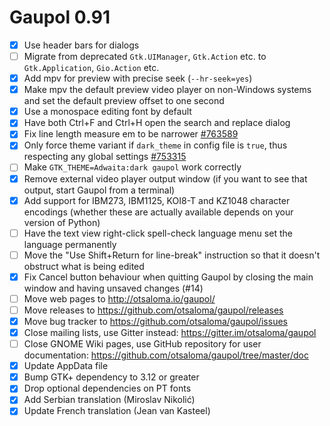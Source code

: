 Gaupol 0.91
===========

* [x] Use header bars for dialogs
* [ ] Migrate from deprecated `Gtk.UIManager`, `Gtk.Action` etc.
      to `Gtk.Application`, `Gio.Action` etc.
* [x] Add mpv for preview with precise seek (`--hr-seek=yes`)
* [x] Make mpv the default preview video player on non-Windows systems
      and set the default preview offset to one second
* [x] Use a monospace editing font by default
* [x] Have both Ctrl+F and Ctrl+H open the search and replace dialog
* [x] Fix line length measure em to be narrower [#763589][]
* [x] Only force theme variant if `dark_theme` in config file is
      `true`, thus respecting any global settings [#753315][]
* [ ] Make `GTK_THEME=Adwaita:dark gaupol` work correctly
* [x] Remove external video player output window (if you want to see
      that output, start Gaupol from a terminal)
* [x] Add support for IBM273, IBM1125, KOI8-T and KZ1048 character
      encodings (whether these are actually available depends on your
      version of Python)
* [ ] Have the text view right-click spell-check language menu
      set the language permanently
* [ ] Move the "Use Shift+Return for line-break" instruction so that
      it doesn't obstruct what is being edited
* [x] Fix Cancel button behaviour when quitting Gaupol by closing the
      main window and having unsaved changes (#14)
* [ ] Move web pages to <http://otsaloma.io/gaupol/>
* [ ] Move releases to <https://github.com/otsaloma/gaupol/releases>
* [x] Move bug tracker to <https://github.com/otsaloma/gaupol/issues>
* [x] Close mailing lists, use Gitter instead: <https://gitter.im/otsaloma/gaupol>
* [ ] Close GNOME Wiki pages, use GitHub repository for user
      documentation: <https://github.com/otsaloma/gaupol/tree/master/doc>
* [x] Update AppData file
* [x] Bump GTK+ dependency to 3.12 or greater
* [x] Drop optional dependencies on PT fonts
* [x] Add Serbian translation (Miroslav Nikolić)
* [x] Update French translation (Jean van Kasteel)

[#14]: https://github.com/otsaloma/gaupol/issues/14
[#753315]: https://bugzilla.gnome.org/show_bug.cgi?id=753315
[#763589]: https://bugzilla.gnome.org/show_bug.cgi?id=763589
